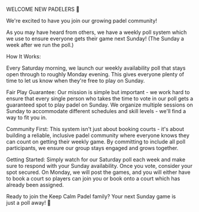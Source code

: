 WELCOME NEW PADELERS 🎾

We're excited to have you join our growing padel community!

As you may have heard from others, we have a weekly poll system which we use to ensure everyone gets their game next Sunday! (The Sunday a week after we run the poll.)

How It Works:

Every Saturday morning, we launch our weekly availability poll that stays open through to roughly Monday evening. This gives everyone plenty of time to let us know when they're free to play on Sunday.

Fair Play Guarantee: Our mission is simple but important - we work hard to ensure that every single person who takes the time to vote in our poll gets a guaranteed spot to play padel on Sunday. We organize multiple sessions on Sunday to accommodate different schedules and skill levels - we'll find a way to fit you in.

Community First: This system isn't just about booking courts - it's about building a reliable, inclusive padel community where everyone knows they can count on getting their weekly game. By committing to include all poll participants, we ensure our group stays engaged and grows together.

Getting Started: Simply watch for our Saturday poll each week and make sure to respond with your Sunday availability. Once you vote, consider your spot secured. On Monday, we will post the games, and you will either have to book a court so players can join you or book onto a court which has already been assigned.

Ready to join the Keep Calm Padel family? Your next Sunday game is just a poll away! 🏓
